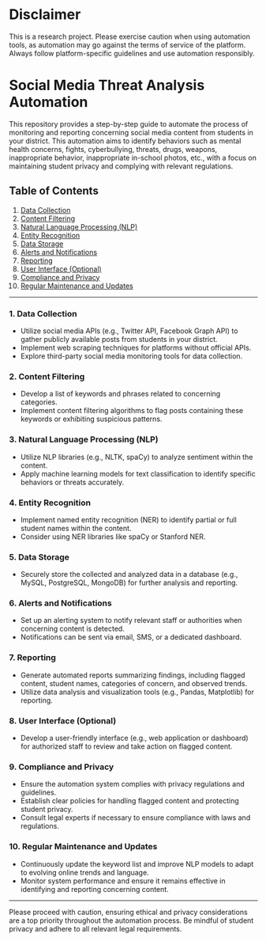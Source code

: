 # Disclaimer

This is a research project. Please exercise caution when using automation tools, as automation may go against the terms of service of the platform. Always follow platform-specific guidelines and use automation responsibly.

# Social Media Threat Analysis Automation

This repository provides a step-by-step guide to automate the process of monitoring and reporting concerning social media content from students in your district. This automation aims to identify behaviors such as mental health concerns, fights, cyberbullying, threats, drugs, weapons, inappropriate behavior, inappropriate in-school photos, etc., with a focus on maintaining student privacy and complying with relevant regulations.

## Table of Contents
1. [Data Collection](#1-data-collection)
2. [Content Filtering](#2-content-filtering)
3. [Natural Language Processing (NLP)](#3-natural-language-processing-nlp)
4. [Entity Recognition](#4-entity-recognition)
5. [Data Storage](#5-data-storage)
6. [Alerts and Notifications](#6-alerts-and-notifications)
7. [Reporting](#7-reporting)
8. [User Interface (Optional)](#8-user-interface-optional)
9. [Compliance and Privacy](#9-compliance-and-privacy)
10. [Regular Maintenance and Updates](#10-regular-maintenance-and-updates)

---

### 1. Data Collection

- Utilize social media APIs (e.g., Twitter API, Facebook Graph API) to gather publicly available posts from students in your district.
- Implement web scraping techniques for platforms without official APIs.
- Explore third-party social media monitoring tools for data collection.

### 2. Content Filtering

- Develop a list of keywords and phrases related to concerning categories.
- Implement content filtering algorithms to flag posts containing these keywords or exhibiting suspicious patterns.

### 3. Natural Language Processing (NLP)

- Utilize NLP libraries (e.g., NLTK, spaCy) to analyze sentiment within the content.
- Apply machine learning models for text classification to identify specific behaviors or threats accurately.

### 4. Entity Recognition

- Implement named entity recognition (NER) to identify partial or full student names within the content.
- Consider using NER libraries like spaCy or Stanford NER.

### 5. Data Storage

- Securely store the collected and analyzed data in a database (e.g., MySQL, PostgreSQL, MongoDB) for further analysis and reporting.

### 6. Alerts and Notifications

- Set up an alerting system to notify relevant staff or authorities when concerning content is detected.
- Notifications can be sent via email, SMS, or a dedicated dashboard.

### 7. Reporting

- Generate automated reports summarizing findings, including flagged content, student names, categories of concern, and observed trends.
- Utilize data analysis and visualization tools (e.g., Pandas, Matplotlib) for reporting.

### 8. User Interface (Optional)

- Develop a user-friendly interface (e.g., web application or dashboard) for authorized staff to review and take action on flagged content.

### 9. Compliance and Privacy

- Ensure the automation system complies with privacy regulations and guidelines.
- Establish clear policies for handling flagged content and protecting student privacy.
- Consult legal experts if necessary to ensure compliance with laws and regulations.

### 10. Regular Maintenance and Updates

- Continuously update the keyword list and improve NLP models to adapt to evolving online trends and language.
- Monitor system performance and ensure it remains effective in identifying and reporting concerning content.

---

Please proceed with caution, ensuring ethical and privacy considerations are a top priority throughout the automation process. Be mindful of student privacy and adhere to all relevant legal requirements.

